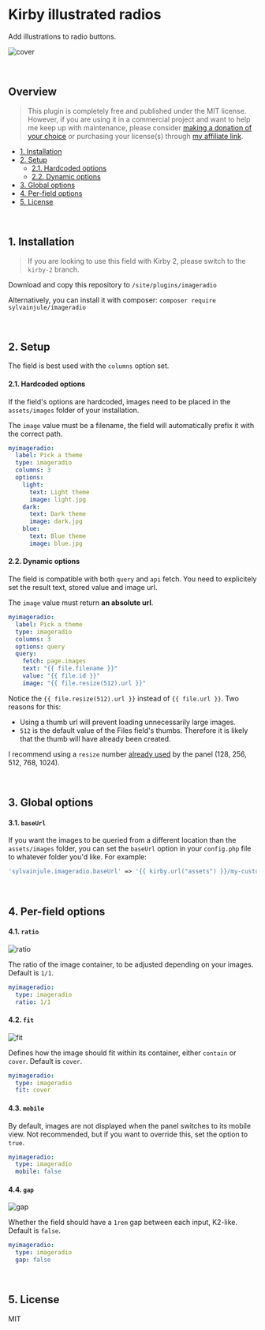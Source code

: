 # Kirby illustrated radios

Add illustrations to radio buttons.

![cover](https://user-images.githubusercontent.com/14079751/48334055-a769b280-e659-11e8-828a-09aad54ddd9f.jpg)

<br/>

## Overview

> This plugin is completely free and published under the MIT license. However, if you are using it in a commercial project and want to help me keep up with maintenance, please consider [making a donation of your choice](https://www.paypal.me/sylvainjl) or purchasing your license(s) through [my affiliate link](https://a.paddle.com/v2/click/1129/36369?link=1170).

- [1. Installation](#1-installation)
- [2. Setup](#2-setup)
  * [2.1. Hardcoded options](#21-hardcoded-options)
  * [2.2. Dynamic options](#22-dynamic-options)
- [3. Global options](#3-global-options)
- [4. Per-field options](#4-per-field-options)
- [5. License](#5-license)

<br/>

## 1. Installation

> If you are looking to use this field with Kirby 2, please switch to the `kirby-2` branch.

Download and copy this repository to ```/site/plugins/imageradio```

Alternatively, you can install it with composer: ```composer require sylvainjule/imageradio```

<br/>

## 2. Setup

The field is best used with the `columns` option set.

#### 2.1. Hardcoded options

If the field's options are hardcoded, images need to be placed in the `assets/images` folder of your installation.

The `image` value must be a filename, the field will automatically prefix it with the correct path.

```yaml
myimageradio:
  label: Pick a theme
  type: imageradio
  columns: 3
  options:
    light:
      text: Light theme
      image: light.jpg
    dark:
      text: Dark theme
      image: dark.jpg
    blue:
      text: Blue theme
      image: blue.jpg
```

#### 2.2. Dynamic options

The field is compatible with both `query` and `api` fetch. You need to explicitely set the result text, stored value and image url.

The `image` value must return **an absolute url**.

```yaml
myimageradio:
  label: Pick a theme
  type: imageradio
  columns: 3
  options: query
  query:
    fetch: page.images
    text: "{{ file.filename }}"
    value: "{{ file.id }}"
    image: "{{ file.resize(512).url }}"
```

Notice the `{{ file.resize(512).url }}` instead of `{{ file.url }}`. Two reasons for this:

- Using a thumb url will prevent loading unnecessarily large images.
- `512` is the default value of the Files field's thumbs. Therefore it is likely that the thumb will have already been created. 

I recommend using a `resize` number [already used](https://github.com/k-next/kirby/blob/a709a5728671c0b85a1f37db1d6b2a028151f013/config/api/models/File.php#L86) by the panel (128, 256, 512, 768, 1024).

<br/>

## 3. Global options

#### 3.1. `baseUrl`

If you want the images to be queried from a different location than the `assets/images` folder, you can set the `baseUrl` option in your `config.php` file to whatever folder you'd like. For example:

```php
'sylvainjule.imageradio.baseUrl' => '{{ kirby.url("assets") }}/my-custom-folder',
```

<br/>

## 4. Per-field options

#### 4.1. `ratio`

![ratio](https://user-images.githubusercontent.com/14079751/48334059-a769b280-e659-11e8-8195-9aa68da30091.jpg)

The ratio of the image container, to be adjusted depending on your images. Default is `1/1`.

```yaml
myimageradio:
  type: imageradio
  ratio: 1/1
```

#### 4.2. `fit`

![fit](https://user-images.githubusercontent.com/14079751/48334056-a769b280-e659-11e8-897a-53e371c22026.jpg)

Defines how the image should fit within its container, either `contain` or `cover`. Default is `cover`.

```yaml
myimageradio:
  type: imageradio
  fit: cover
```

#### 4.3. `mobile`

By default, images are not displayed when the panel switches to its mobile view. Not recommended, but if you want to override this, set the option to `true`.

```yaml
myimageradio:
  type: imageradio
  mobile: false
```

#### 4.4. `gap`

![gap](https://user-images.githubusercontent.com/14079751/48334057-a769b280-e659-11e8-95f8-175cbee67088.jpg)

Whether the field should have a `1rem` gap between each input, K2-like. Default is `false`.

```yaml
myimageradio:
  type: imageradio
  gap: false
```

<br/>

## 5. License

MIT
